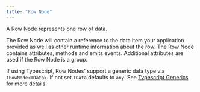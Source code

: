 ```yaml
---
title: "Row Node"
---
```


A Row Node represents one row of data. 

The Row Node will contain a reference to the data item your application provided as well as other runtime information about the row. The Row Node contains attributes, methods and emits events. Additional attributes are used if the Row Node is a group.

If using Typescript, Row Nodes' support a generic data type via `IRowNode<TData>`. If not set `TData` defaults to `any`. See [Typescript Generics](/typescript-generics) for more details.

<api-documentation source='resources/reference.json'></api-documentation>
